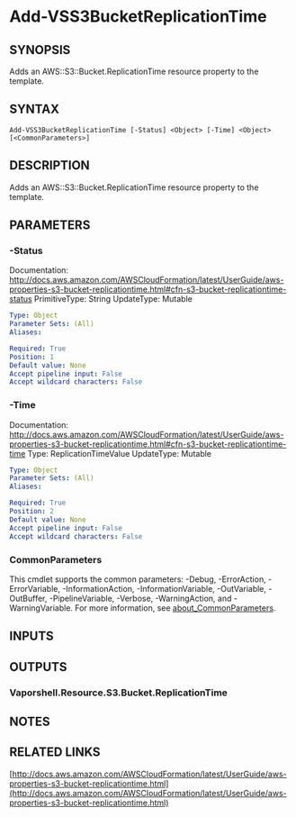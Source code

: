 # Add-VSS3BucketReplicationTime

## SYNOPSIS
Adds an AWS::S3::Bucket.ReplicationTime resource property to the template.

## SYNTAX

```
Add-VSS3BucketReplicationTime [-Status] <Object> [-Time] <Object> [<CommonParameters>]
```

## DESCRIPTION
Adds an AWS::S3::Bucket.ReplicationTime resource property to the template.

## PARAMETERS

### -Status
Documentation: http://docs.aws.amazon.com/AWSCloudFormation/latest/UserGuide/aws-properties-s3-bucket-replicationtime.html#cfn-s3-bucket-replicationtime-status
PrimitiveType: String
UpdateType: Mutable

```yaml
Type: Object
Parameter Sets: (All)
Aliases:

Required: True
Position: 1
Default value: None
Accept pipeline input: False
Accept wildcard characters: False
```

### -Time
Documentation: http://docs.aws.amazon.com/AWSCloudFormation/latest/UserGuide/aws-properties-s3-bucket-replicationtime.html#cfn-s3-bucket-replicationtime-time
Type: ReplicationTimeValue
UpdateType: Mutable

```yaml
Type: Object
Parameter Sets: (All)
Aliases:

Required: True
Position: 2
Default value: None
Accept pipeline input: False
Accept wildcard characters: False
```

### CommonParameters
This cmdlet supports the common parameters: -Debug, -ErrorAction, -ErrorVariable, -InformationAction, -InformationVariable, -OutVariable, -OutBuffer, -PipelineVariable, -Verbose, -WarningAction, and -WarningVariable. For more information, see [about_CommonParameters](http://go.microsoft.com/fwlink/?LinkID=113216).

## INPUTS

## OUTPUTS

### Vaporshell.Resource.S3.Bucket.ReplicationTime
## NOTES

## RELATED LINKS

[http://docs.aws.amazon.com/AWSCloudFormation/latest/UserGuide/aws-properties-s3-bucket-replicationtime.html](http://docs.aws.amazon.com/AWSCloudFormation/latest/UserGuide/aws-properties-s3-bucket-replicationtime.html)

